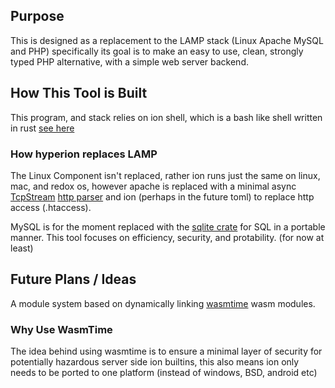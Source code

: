 ## Purpose
This is designed as a replacement to the LAMP stack (Linux Apache MySQL and PHP) specifically its goal is to make an easy to use, clean, strongly typed PHP alternative, with a simple web server backend.

## How This Tool is Built
This program, and stack relies on ion shell, which is a bash like shell written in rust [see here](https://doc.redox-os.org/ion-manual/html/)

### How hyperion replaces LAMP
The Linux Component isn't replaced, rather ion runs just the same on linux, mac, and redox os, however apache is replaced with a minimal async [TcpStream](https://docs.rs/tokio/1.9.0/tokio/net/struct.TcpStream.html) [http parser](https://crates.io/crates/http) and ion (perhaps in the future toml) to replace http access (.htaccess). 

MySQL is for the moment replaced with the [sqlite crate](https://crates.io/crates/sqlite) for SQL in a portable manner. This tool focuses on efficiency, security, and protability. (for now at least)

## Future Plans / Ideas
A module system based on dynamically linking [wasmtime](https://crates.io/crates/wasmtime) wasm modules.

### Why Use WasmTime
The idea behind using wasmtime is to ensure a minimal layer of security for potentially hazardous server side ion builtins, this also means ion only needs to be ported to one platform (instead of windows, BSD, android etc)
